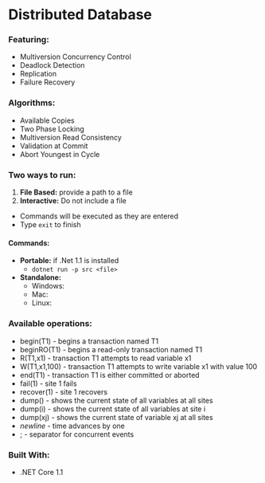 # Distributed Database

### Featuring:
* Multiversion Concurrency Control
* Deadlock Detection
* Replication
* Failure Recovery

### Algorithms:
* Available Copies
* Two Phase Locking
* Multiversion Read Consistency
* Validation at Commit
* Abort Youngest in Cycle

### Two ways to run:
1. __File Based:__ provide a path to a file
2. __Interactive:__ Do not include a file
  * Commands will be executed as they are entered
  * Type `exit` to finish

#### Commands:
* __Portable:__ if .Net 1.1 is installed
  * `dotnet run -p src <file>`
* __Standalone:__
  * Windows: 
  * Mac: 
  * Linux: 

### Available operations:
* begin(T1) - begins a transaction named T1
* beginRO(T1) - begins a read-only transaction named T1
* R(T1,x1) - transaction T1 attempts to read variable x1
* W(T1,x1,100) - transaction T1 attempts to write variable x1 with value 100
* end(T1) - transaction T1 is either committed or aborted
* fail(1) - site 1 fails
* recover(1) - site 1 recovers
* dump() - shows the current state of all variables at all sites
* dump(i) - shows the current state of all variables at site i
* dump(xj) - shows the current state of variable xj at all sites
* _newline_ - time advances by one
* ; - separator for concurrent events

### Built With:
* .NET Core 1.1